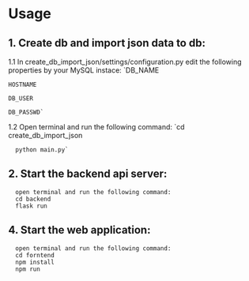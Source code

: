 # Usage
## 1.  Create db and import json data to db:
1.1 In create_db_import_json/settings/configuration.py 
edit the following properties by your MySQL instace:
    `DB_NAME
    
    HOSTNAME 
    
    DB_USER
    
    DB_PASSWD`

1.2 Open terminal and run the following command:
      `cd create_db_import_json
      
      python main.py`
## 2. Start the backend api server:
      open terminal and run the following command:
      cd backend
      flask run
## 4. Start the web application:
      open terminal and run the following command:
      cd forntend
      npm install
      npm run
       
